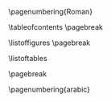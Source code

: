 \pagenumbering{Roman}

\tableofcontents
\pagebreak

\listoffigures
\pagebreak

\listoftables
<!-- \lstlistoflistings -->
\pagebreak

\pagenumbering{arabic}
